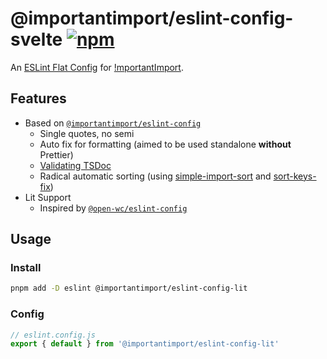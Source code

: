 # @importantimport/eslint-config-svelte [![npm](https://img.shields.io/npm/v/@importantimport/eslint-config-svelte)](https://npmjs.com/package/@importantimport/eslint-config-svelte)

An [ESLint Flat Config](https://eslint.org/docs/latest/use/configure/configuration-files-new) for [!mportantImport](https://github.com/importantimport).

## Features

- Based on [`@importantimport/eslint-config`](../eslint-config/)
  - Single quotes, no semi
  - Auto fix for formatting (aimed to be used standalone **without** Prettier)
  - [Validating TSDoc](https://github.com/microsoft/tsdoc/tree/main/eslint-plugin)
  - Radical automatic sorting (using [simple-import-sort](https://github.com/lydell/eslint-plugin-simple-import-sort) and [sort-keys-fix](https://github.com/leo-buneev/eslint-plugin-sort-keys-fix))
- Lit Support
  - Inspired by [`@open-wc/eslint-config`](https://www.npmjs.com/package/@open-wc/eslint-config)

## Usage

### Install

```bash
pnpm add -D eslint @importantimport/eslint-config-lit
```

### Config

```js
// eslint.config.js
export { default } from '@importantimport/eslint-config-lit'
```
